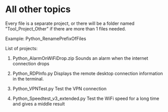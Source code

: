 # All other topics
Every file is a separate project, or there will be a folder named "Tool_Project_Other" if there are more than 1 files needed.

Example:
Python_RenamePrefixOfFiles

List of projects:
1. Python_AlarmOnWiFiDrop.zip
Sounds an alarm when the internet connection drops

2. Python_RDPInfo.py
Displays the remote desktop connection information in the terminal.

3. Python_VPNTest.py
Test the VPN connection

4. Python_Speedtest_v3_extended.py
Test the WiFi speed for a long time and gives a middle result
